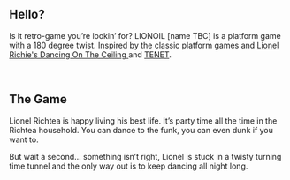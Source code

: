 Hello? 
-------

Is it retro-game you’re lookin’ for? LIONOIL [name TBC] is a platform game with a 180 degree twist. Inspired by the classic platform games and [Lionel Richie's Dancing On The Ceiling ](https://m.youtube.com/watch?v=xgT8uwDGLWk)and [TENET](https://www.themoviedb.org/movie/577922-tenet).

 

The Game
--------

Lionel Richtea is happy living his best life. It’s party time all the time in the Richtea household. You can dance to the funk, you can even dunk if you want to. 

But wait a second… something isn’t right, Lionel is stuck in a twisty turning time tunnel and the only way out is to keep dancing all night long. 
